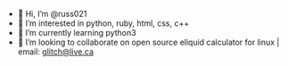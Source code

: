 - 👋 Hi, I’m @russ021
- 👀 I’m interested in python, ruby, html, css, c++
- 🌱 I’m currently learning python3
- 💞️ I’m looking to collaborate on open source eliquid calculator for linux
    | email: glitch@live.ca
<!---
russ021/russ021 is a ✨ special ✨ repository because its `README.md` (this file) appears on your GitHub profile.
You can click the Preview link to take a look at your changes.
--->
